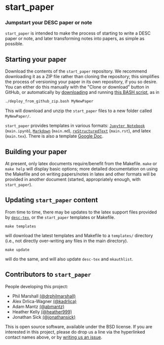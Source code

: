 
# start_paper
### Jumpstart your DESC paper or note

`start_paper` is intended to make the process of starting to write a DESC paper or note, and later transforming notes into papers, as simple as possible.

## Starting your paper

Download the contents of the `start_paper` repository. We recommend downloading it as a ZIP file rather than cloning the repository; this simplifies the process of versioning your paper in its own repository, if you so desire. You can either do this manually with the "Clone or download" button in GitHub, or automatically by [downloading](https://raw.githubusercontent.com/LSSTDESC/start_paper/master/deploy_from_github_zip.bash) and running [this BASH script](https://github.com/LSSTDESC/start_paper/blob/master/deploy_from_github_zip.bash), as in

```bash
./deploy_from_github_zip.bash MyNewPaper
```

This will download and unzip the `start_paper` files to a new folder called `MyNewPaper/`.

`start_paper` provides templates in various formats: [`Jupyter Notebook`](https://ipython.org/notebook.html) (`main.ipynb`), [`Markdown`](https://github.com/adam-p/Markdown-here/wiki/Markdown-Cheatsheet) (`main.md`), [`reStructuredText`](http://docutils.sourceforge.net/rst.html) (`main.rst`), and latex (`main.tex`). There is also a template [Google Doc](https://docs.google.com/document/d/1ERz_S02Uvc0QkapVx145PrYZT0CRJbkPMmY5T95uMkk/edit?usp=sharing).

## Building your paper

At present, only latex documents require/benefit from the Makefile. `make` or `make help` will display basic options; more detailed documentation on using the Makefile and on writing papers/notes in latex and other formats will be provided in another document (started, appropriately enough, with `start_paper`).


## Updating `start_paper` content

From time to time, there may be updates to the latex support files provided by [`desc-tex`](https://github.com/LSSTDESC/desc-tex), or the `start_paper` templates or Makefile.

```
make templates
```
will download the latest templates and Makefile to a `templates/` directory (i.e., not directly over-writing any files in the main directory).

```
make update
```
will do the same, and will also update `desc-tex` and `mkauthlist`.

## Contributors to `start_paper`

People developing this project:
* Phil Marshall [(@drphilmarshall)](https://github.com/drphilmarshall)
* Alex Drlica-Wagner [(@kadrlica)](https://github.com/kadrlica)
* Adam Mantz [(@abmantz)](https://github.com/abmantz)
* Heather Kelly [(@heather999)](https://github.com/heather999)
* Jonathan Sick [(@jonathansick)](https://github.com/jonathansick)

This is open source software, available under the BSD license. If you are interested in this project, please do drop us a line via the hyperlinked contact names above, or by [writing us an issue](https://github.com/DarkEnergyScienceCollaboration/start_paper/issues).

